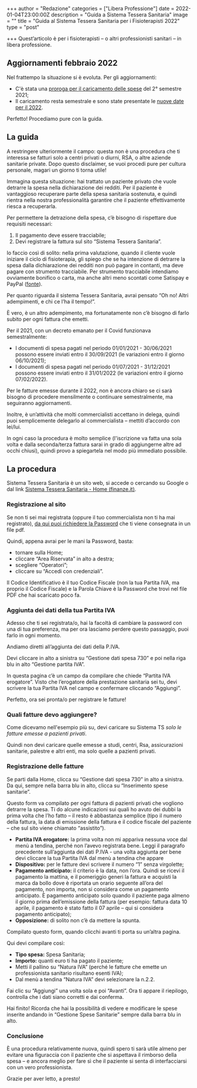 +++
author = "Redazione"
categories = ["Libera Professione"]
date = 2022-01-04T23:00:00Z
description = "Guida a Sistema Tessera Sanitaria"
image = ""
title = "Guida al Sistema Tessera Sanitaria per i Fisioterapisti 2022"
type = "post"

+++
Quest’articolo è per i fisioterapisti – o altri professionisti sanitari – in libera professione.

## Aggiornamenti febbraio 2022

Nel frattempo la situazione si è evoluta. Per gli aggiornamenti:

* C'è stata una [proroga per il caricamento delle spese](https://fisioterapisti.org/piccolo-aggiornamento-su-sistema-ts/ "Proroga 2° semestre 2022") del 2° semestre 2021;
* Il caricamento resta semestrale e sono state presentate le [nuove date per il 2022](https://fisioterapisti.org/sistema-tessera-sanitaria-aggiornamenti-e-nuove-scadenze-per-il-2022/ "Aggiornamenti 2022 Sistema TS").

Perfetto! Procediamo pure con la guida.

## La guida

A restringere ulteriormente il campo: questa non è una procedura che ti interessa se fatturi solo a centri privati o diurni, RSA, o altre aziende sanitarie private. Dopo questo disclaimer, se vuoi procedi pure per cultura personale, magari un giorno ti torna utile!

Immagina questa situazione: hai trattato un paziente privato che vuole detrarre la spesa nella dichiarazione dei redditi. Per il paziente è vantaggioso recuperare parte della spesa sanitaria sostenuta, e quindi rientra nella nostra professionalità garantire che il paziente effettivamente riesca a recuperarla.

Per permettere la detrazione della spesa, c’è bisogno di rispettare due requisiti necessari:

1. Il pagamento deve essere tracciabile;
2. Devi registrare la fattura sul sito “Sistema Tessera Sanitaria”.

Io faccio così di solito: nella prima valutazione, quando il cliente vuole iniziare il ciclo di fisioterapia, gli spiego che se ha intenzione di detrarre la spesa dalla dichiarazione dei redditi non può pagare in contanti, ma deve pagare con strumento tracciabile. Per strumento tracciabile intendiamo ovviamente bonifico o carta, ma anche altri meno scontati come Satispay e PayPal ([fonte](https://www.ilsole24ore.com/art/da-satispay-paypal-ok-sconto-fiscale-le-spese-pagate-le-app-ACcCdCEB)).

Per quanto riguarda il sistema Tessera Sanitaria, avrai pensato “Oh no! Altri adempimenti, e chi ce l’ha il tempo!”.

È vero, è un altro adempimento, ma fortunatamente non c’è bisogno di farlo subito per ogni fattura che emetti.

Per il 2021, con un decreto emanato per il Covid funzionava semestralmente:

* I documenti di spesa pagati nel periodo 01/01/2021 - 30/06/2021 possono essere inviati entro il 30/09/2021 (le variazioni entro il giorno 06/10/2021);
* I documenti di spesa pagati nel periodo 01/07/2021 - 31/12/2021 possono essere inviati entro il 31/01/2022 (le variazioni entro il giorno 07/02/2022).

Per le fatture emesse durante il 2022, non è ancora chiaro se ci sarà bisogno di procedere mensilmente o continuare semestralmente, ma seguiranno aggiornamenti.

Inoltre, è un’attività che molti commercialisti accettano in delega, quindi puoi semplicemente delegarlo al commercialista – mettiti d’accordo con lei/lui.

In ogni caso la procedura è molto semplice (l'iscrizione va fatta una sola volta e dalla seconda/terza fattura sarai in grado di aggiungerne altre ad occhi chiusi), quindi provo a spiegartela nel modo più immediato possibile.

## La procedura

Sistema Tessera Sanitaria è un sito web, si accede o cercando su Google o dal link [Sistema Tessera Sanitaria - Home (finanze.it)](https://sistemats1.sanita.finanze.it/portale/).

### Registrazione al sito

Se non ti sei mai registrata (oppure il tuo commercialista non ti ha mai registrato), [da qui puoi richiedere la Password](https://sistemats5.sanita.finanze.it/P730CensimentoRegistrazioneWeb) che ti viene consegnata in un file pdf.

Quindi, appena avrai per le mani la Password, basta:

* tornare sulla Home;
* cliccare “Area Riservata” in alto a destra;
* scegliere “Operatori”;
* cliccare su “Accedi con credenziali”.

Il Codice Identificativo è il tuo Codice Fiscale (non la tua Partita IVA, ma proprio il Codice Fiscale) e la Parola Chiave è la Password che trovi nel file PDF che hai scaricato poco fa.

### Aggiunta dei dati della tua Partita IVA

Adesso che ti sei registrata/o, hai la facoltà di cambiare la password con una di tua preferenza, ma per ora lasciamo perdere questo passaggio, puoi farlo in ogni momento.

Andiamo diretti all’aggiunta dei dati della P.IVA.

Devi cliccare in alto a sinistra su “Gestione dati spesa 730” e poi nella riga blu in alto “Gestione partita IVA”.

In questa pagina c’è un campo da compilare che chiede “Partita IVA erogatore”. Visto che l’erogatore della prestazione sanitaria sei tu, devi scrivere la tua Partita IVA nel campo e confermare cliccando “Aggiungi”.

Perfetto, ora sei pronta/o per registrare le fatture!

### Quali fatture devo aggiungere?

Come dicevamo nell'esempio più su, devi caricare su Sistema TS _solo le fatture emesse a pazienti privati_.

Quindi non devi caricare quelle emesse a studi, centri, Rsa, assicurazioni sanitarie, palestre e altri enti, ma solo quelle a pazienti privati.

### Registrazione delle fatture

Se parti dalla Home, clicca su “Gestione dati spesa 730” in alto a sinistra. Da qui, sempre nella barra blu in alto, clicca su “Inserimento spese sanitarie”.

Questo form va compilato per ogni fattura di pazienti privati che vogliono detrarre la spesa. Ti do alcune indicazioni sui quali ho avuto dei dubbi la prima volta che l’ho fatto – il resto è abbastanza semplice (tipo il numero della fattura, la data di emissione della fattura e il codice fiscale del paziente – che sul sito viene chiamato “assistito”).

* **Partita IVA erogatore:** la prima volta non mi appariva nessuna voce dal menù a tendina, perché non l’avevo registrata bene. Leggi il paragrafo precedente sull’aggiunta dei dati P.IVA - una volta aggiunta per bene devi cliccare la tua Partita IVA dal menù a tendina che appare
* **Dispositivo:** per le fatture devi scrivere il numero “1” senza virgolette;
* **Pagamento anticipato:** il criterio è la data, non l’ora. Quindi se ricevi il pagamento la mattina, e il pomeriggio generi la fattura e acquisti la marca da bollo dove è riportata un orario seguente all’ora del pagamento, non importa, non si considera come un pagamento anticipato. È pagamento anticipato solo quando il paziente paga almeno il giorno prima dell’emissione della fattura (per esempio: fattura data 10 aprile, il pagamento è stato fatto il 07 aprile – qui si considera pagamento anticipato);
* **Opposizione:** di solito non c’è da mettere la spunta.

Compilato questo form, quando clicchi avanti ti porta su un’altra pagina.

Qui devi compilare così:

* **Tipo spesa:** Spesa Sanitaria;
* **Importo:** quanti euro ti ha pagato il paziente;
* Metti il pallino su “Natura IVA” (perché le fatture che emette un professionista sanitario risultano esenti IVA);
* Dal menù a tendina “Natura IVA” devi selezionare la n.2.2.

Fai clic su “Aggiungi” una volta sola e poi “Avanti”. Ora ti appare il riepilogo, controlla che i dati siano corretti e dai conferma.

Hai finito! Ricorda che hai la possibilità di vedere e modificare le spese inserite andando in “Gestione Spese Sanitarie” sempre dalla barra blu in alto.

### Conclusione

È una procedura relativamente nuova, quindi spero ti sarà utile almeno per evitare una figuraccia con il paziente che si aspettava il rimborso della spesa – e ancora meglio per fare sì che il paziente si senta di interfacciarsi con un vero professionista.

Grazie per aver letto, a presto!